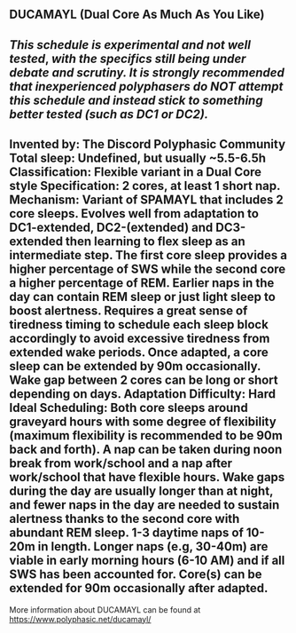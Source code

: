 DUCAMAYL (Dual Core As Much As You Like)
-----------------------------------------------
*This schedule is* ***experimental*** *and* ***not well tested***, *with the specifics still being under debate and scrutiny.  It is* ***strongly recommended*** *that inexperienced polyphasers do* ***NOT*** *attempt this schedule and instead stick to something better tested (such as DC1 or DC2).*
-----------------------------------------------
**Invented by**: The Discord Polyphasic Community
**Total sleep**: Undefined, but usually ~5.5-6.5h
**Classification**: Flexible variant in a Dual Core style
**Specification**: 2 cores, at least 1 short nap.  
**Mechanism**: Variant of SPAMAYL that includes 2 core sleeps. Evolves well from adaptation to DC1-extended, DC2-(extended) and DC3-extended then learning to flex sleep as an intermediate step. The first core sleep provides a higher percentage of SWS while the second core a higher percentage of REM. Earlier naps in the day can contain REM sleep or just light sleep to boost alertness. Requires a great sense of tiredness timing to schedule each sleep block accordingly to avoid excessive tiredness from extended wake periods. Once adapted, a core sleep can be extended by 90m occasionally. Wake gap between 2 cores can be long or short depending on days. 
**Adaptation Difficulty**: Hard
**Ideal Scheduling**: Both core sleeps around graveyard hours with some degree of flexibility (maximum flexibility is recommended to be 90m back and forth). A nap can be taken during noon break from work/school and a nap after work/school that have flexible hours. Wake gaps during the day are usually longer than at night, and fewer naps in the day are needed to sustain alertness thanks to the second core with abundant REM sleep. 1-3 daytime naps of 10-20m in length. Longer naps (e.g, 30-40m) are viable in early morning hours (6-10 AM) and if all SWS has been accounted for. Core(s) can be extended for 90m occasionally after adapted. 
-----------------------------------------------
More information about DUCAMAYL can be found at <https://www.polyphasic.net/ducamayl/>